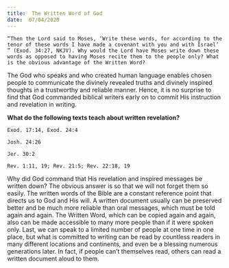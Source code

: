 ```yaml
---
title:  The Written Word of God
date:  07/04/2020
---
```


`“Then the Lord said to Moses, ‘Write these words, for according to the tenor of these words I have made a covenant with you and with Israel’ ” (Exod. 34:27, NKJV). Why would the Lord have Moses write down these words as opposed to having Moses recite them to the people only? What is the obvious advantage of the Written Word?`

The God who speaks and who created human language enables chosen people to communicate the divinely revealed truths and divinely inspired thoughts in a trustworthy and reliable manner. Hence, it is no surprise to find that God commanded biblical writers early on to commit His instruction and revelation in writing.

**What do the following texts teach about written revelation?**

`Exod. 17:14, Exod. 24:4`

`Josh. 24:26`

`Jer. 30:2`

`Rev. 1:11, 19; Rev. 21:5; Rev. 22:18, 19`

Why did God command that His revelation and inspired messages be written down? The obvious answer is so that we will not forget them so easily. The written words of the Bible are a constant reference point that directs us to God and His will. A written document usually can be preserved better and be much more reliable than oral messages, which must be told again and again. The Written Word, which can be copied again and again, also can be made accessible to many more people than if it were spoken only. Last, we can speak to a limited number of people at one time in one place, but what is committed to writing can be read by countless readers in many different locations and continents, and even be a blessing numerous generations later. In fact, if people can’t themselves read, others can read a written document aloud to them.